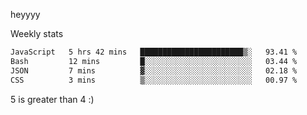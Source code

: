 heyyyy

Weekly stats
<!--START_SECTION:waka-->

```txt
JavaScript   5 hrs 42 mins   ███████████████████████▒░   93.41 %
Bash         12 mins         █░░░░░░░░░░░░░░░░░░░░░░░░   03.44 %
JSON         7 mins          ▓░░░░░░░░░░░░░░░░░░░░░░░░   02.18 %
CSS          3 mins          ▒░░░░░░░░░░░░░░░░░░░░░░░░   00.97 %
```

<!--END_SECTION:waka-->
5 is greater than 4 :)
